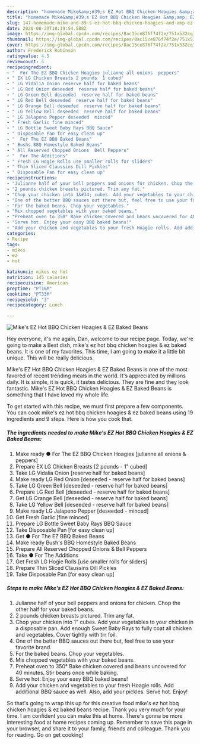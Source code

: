 ```yaml
---
description: "homemade Mike&amp;#39;s EZ Hot BBQ Chicken Hoagies &amp;amp; EZ Baked Beans | how to make the best Mike&amp;#39;s EZ Hot BBQ Chicken Hoagies &amp;amp; EZ Baked Beans"
title: "homemade Mike&amp;#39;s EZ Hot BBQ Chicken Hoagies &amp;amp; EZ Baked Beans | how to make the best Mike&amp;#39;s EZ Hot BBQ Chicken Hoagies &amp;amp; EZ Baked Beans"
slug: 147-homemade-mike-and-39-s-ez-hot-bbq-chicken-hoagies-and-amp-ez-baked-beans-how-to-make-the-best-mike-and-39-s-ez-hot-bbq-chicken-hoagies-and-amp-ez-baked-beans
date: 2020-08-29T18:19:54.588Z
image: https://img-global.cpcdn.com/recipes/8ac15ce876f74f2e/751x532cq70/mikes-ez-hot-bbq-chicken-hoagies-ez-baked-beans-recipe-main-photo.jpg
thumbnail: https://img-global.cpcdn.com/recipes/8ac15ce876f74f2e/751x532cq70/mikes-ez-hot-bbq-chicken-hoagies-ez-baked-beans-recipe-main-photo.jpg
cover: https://img-global.cpcdn.com/recipes/8ac15ce876f74f2e/751x532cq70/mikes-ez-hot-bbq-chicken-hoagies-ez-baked-beans-recipe-main-photo.jpg
author: Frederick Robinson
ratingvalue: 4.5
reviewcount: 5
recipeingredient:
- "  For The EZ BBQ Chicken Hoagies julianne all onions  peppers"
- " EX LG Chicken Breasts 2 pounds  1 cubed"
- " LG Vidalia Onion reserve half for baked beans"
- " LG Red Onion deseeded  reserve half for baked beans"
- " LG Green Bell deseeded  reserve half for baked beans"
- " LG Red Bell deseeded  reserve half for baked beans"
- " LG Orange Bell deseeded  reserve half for baked beans"
- " LG Yellow Bell deseeded  reserve half for baked beans"
- " LG Jalapeno Pepper deseeded  minced"
- " Fresh Garlic fine minced"
- " LG Bottle Sweet Baby Rays BBQ Sauce"
- " Disposable Pan for easy clean up"
- "  For The EZ BBQ Baked Beans"
- " Bushs BBQ Homestyle Baked Beans"
- " All Reserved Chopped Onions  Bell Peppers"
- "  For The Additions"
- " Fresh LG Hogie Rolls use smaller rolls for sliders"
- " Thin Sliced Claussins Dill Pickles"
- " Disposable Pan for easy clean up"
recipeinstructions:
- "Julianne half of your bell peppers and onions for chicken. Chop the other half for your baked beans."
- "2 pounds chicken breasts pictured. Trim any fat."
- "Chop your chicken into 1&#34; cubes. Add your vegetables to your chicken in a disposable pan. Add enough Sweet Baby Rays to fully coat all chicken and vegetables. Cover tightly with tin foil."
- "One of the better BBQ sauces out there but, feel free to use your favorite brand."
- "For the baked beans. Chop your vegetables."
- "Mix chopped vegetables with your baked beans."
- "Preheat oven to 350° Bake chicken covered and beans uncovered for 40 minutes. Stir beans once while baking."
- "Serve hot. Enjoy your easy BBQ baked beans!"
- "Add your chicken and vegetables to your fresh Hoagie rolls. Add additional BBQ sauce as well. Also, add your pickles. Serve hot. Enjoy!"
categories:
- Recipe
tags:
- mikes
- ez
- hot

katakunci: mikes ez hot 
nutrition: 145 calories
recipecuisine: American
preptime: "PT16M"
cooktime: "PT33M"
recipeyield: "3"
recipecategory: Lunch

---
```



![Mike&#39;s EZ Hot BBQ Chicken Hoagies &amp; EZ Baked Beans](https://img-global.cpcdn.com/recipes/8ac15ce876f74f2e/751x532cq70/mikes-ez-hot-bbq-chicken-hoagies-ez-baked-beans-recipe-main-photo.jpg)

Hey everyone, it's me again, Dan, welcome to our recipe page. Today, we're going to make a Best dish, mike&#39;s ez hot bbq chicken hoagies &amp; ez baked beans. It is one of my favorites. This time, I am going to make it a little bit unique. This will be really delicious.

Mike&#39;s EZ Hot BBQ Chicken Hoagies &amp; EZ Baked Beans is one of the most favored of recent trending meals in the world. It's appreciated by millions daily. It is simple, it is quick, it tastes delicious. They are fine and they look fantastic. Mike&#39;s EZ Hot BBQ Chicken Hoagies &amp; EZ Baked Beans is something that I have loved my whole life.




To get started with this recipe, we must first prepare a few components. You can cook mike&#39;s ez hot bbq chicken hoagies &amp; ez baked beans using 19 ingredients and 9 steps. Here is how you cook that.

<!--inarticleads1-->

##### The ingredients needed to make Mike&#39;s EZ Hot BBQ Chicken Hoagies &amp; EZ Baked Beans:

1. Make ready  ● For The EZ BBQ Chicken Hoagies [julianne all onions &amp; peppers]
1. Prepare  EX LG Chicken Breasts [2 pounds - 1&#34; cubed]
1. Take  LG Vidalia Onion [reserve half for baked beans]
1. Make ready  LG Red Onion [deseeded - reserve half for baked beans]
1. Take  LG Green Bell [deseeded - reserve half for baked beans]
1. Prepare  LG Red Bell [deseeded - reserve half for baked beans]
1. Get  LG Orange Bell [deseeded - reserve half for baked beans]
1. Take  LG Yellow Bell [deseeded - reserve half for baked beans]
1. Make ready  LG Jalapeno Pepper [deseeded - minced]
1. Get  Fresh Garlic [fine minced]
1. Prepare  LG Bottle Sweet Baby Rays BBQ Sauce
1. Take  Disposable Pan [for easy clean up]
1. Get  ● For The EZ BBQ Baked Beans
1. Make ready  Bush&#39;s BBQ Homestyle Baked Beans
1. Prepare  All Reserved Chopped Onions &amp; Bell Peppers
1. Take  ● For The Additions
1. Get  Fresh LG Hogie Rolls [use smaller rolls for sliders]
1. Prepare  Thin Sliced Claussins Dill Pickles
1. Take  Disposable Pan [for easy clean up]




<!--inarticleads2-->

##### Steps to make Mike&#39;s EZ Hot BBQ Chicken Hoagies &amp; EZ Baked Beans:

1. Julianne half of your bell peppers and onions for chicken. Chop the other half for your baked beans.
1. 2 pounds chicken breasts pictured. Trim any fat.
1. Chop your chicken into 1&#34; cubes. Add your vegetables to your chicken in a disposable pan. Add enough Sweet Baby Rays to fully coat all chicken and vegetables. Cover tightly with tin foil.
1. One of the better BBQ sauces out there but, feel free to use your favorite brand.
1. For the baked beans. Chop your vegetables.
1. Mix chopped vegetables with your baked beans.
1. Preheat oven to 350° Bake chicken covered and beans uncovered for 40 minutes. Stir beans once while baking.
1. Serve hot. Enjoy your easy BBQ baked beans!
1. Add your chicken and vegetables to your fresh Hoagie rolls. Add additional BBQ sauce as well. Also, add your pickles. Serve hot. Enjoy!




So that's going to wrap this up for this creative food mike&#39;s ez hot bbq chicken hoagies &amp; ez baked beans recipe. Thank you very much for your time. I am confident you can make this at home. There's gonna be more interesting food at home recipes coming up. Remember to save this page in your browser, and share it to your family, friends and colleague. Thank you for reading. Go on get cooking!
